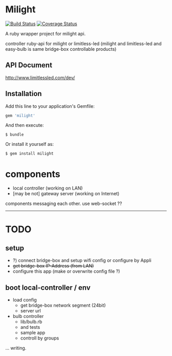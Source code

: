 # Milight

[![Build Status](https://travis-ci.org/beco-ippei/ruby-milight.svg?branch=master)](https://travis-ci.org/beco-ippei/ruby-milight)
[![Coverage Status](https://coveralls.io/repos/github/beco-ippei/ruby-milight/badge.svg)](https://coveralls.io/github/beco-ippei/ruby-milight)

A ruby wrapper project for milight api.

controller ruby-api for milight or limitless-led
(milight and limitless-led and easy-bulb is
 same bridge-box controllable products)

## API Document
http://www.limitlessled.com/dev/

## Installation

Add this line to your application's Gemfile:

```ruby
gem 'milight'
```

And then execute:

    $ bundle

Or install it yourself as:

    $ gem install milight


# components
* local controller (working on LAN)
* [may be not] gateway server (working on Internet)

components messaging each other.
use web-socket ??

---

# TODO
setup
---
* ?) connect bridge-box and setup wifi config
  or configure by Appli
* ~~get bridge-box IP-Address (from LAN)~~
* configure this app (make or overwrite config file ?)

boot local-controller / env
---
* load config
  * get bridge-box network segment (24bit)
  * server url
* bulb controller
  * lib/bulb.rb
  * and tests
  * sample app
  * controll by groups

... writing.

